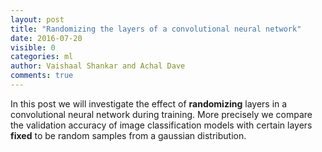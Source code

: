 ```yaml
---
layout: post
title: "Randomizing the layers of a convolutional neural network"
date: 2016-07-20
visible: 0
categories: ml
author: Vaishaal Shankar and Achal Dave
comments: true
---
```


In this post we will investigate the effect of __randomizing__ layers in a convolutional neural network during training.
More precisely we compare the validation accuracy of image classification models with certain layers __fixed__ to be random
samples from a gaussian distribution.

